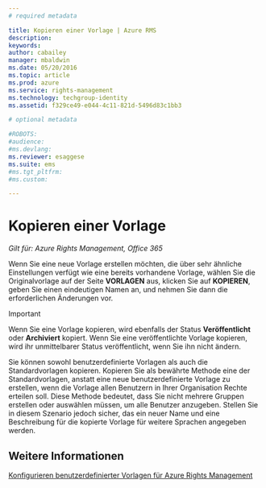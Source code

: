 ```yaml
---
# required metadata

title: Kopieren einer Vorlage | Azure RMS
description:
keywords:
author: cabailey
manager: mbaldwin
ms.date: 05/20/2016
ms.topic: article
ms.prod: azure
ms.service: rights-management
ms.technology: techgroup-identity
ms.assetid: f329ce49-e044-4c11-821d-5496d83c1bb3

# optional metadata

#ROBOTS:
#audience:
#ms.devlang:
ms.reviewer: esaggese
ms.suite: ems
#ms.tgt_pltfrm:
#ms.custom:

---
```



# Kopieren einer Vorlage

*Gilt für: Azure Rights Management, Office 365*

Wenn Sie eine neue Vorlage erstellen möchten, die über sehr ähnliche Einstellungen verfügt wie eine bereits vorhandene Vorlage, wählen Sie die Originalvorlage auf der Seite **VORLAGEN** aus, klicken Sie auf **KOPIEREN**, geben Sie einen eindeutigen Namen an, und nehmen Sie dann die erforderlichen Änderungen vor.

> [!IMPORTANT]
> Wenn Sie eine Vorlage kopieren, wird ebenfalls der Status **Veröffentlicht** oder **Archiviert** kopiert. Wenn Sie eine veröffentlichte Vorlage kopieren, wird ihr unmittelbarer Status veröffentlicht, wenn Sie ihn nicht ändern.

Sie können sowohl benutzerdefinierte Vorlagen als auch die Standardvorlagen kopieren. Kopieren Sie als bewährte Methode eine der Standardvorlagen, anstatt eine neue benutzerdefinierte Vorlage zu erstellen, wenn die Vorlage allen Benutzern in Ihrer Organisation Rechte erteilen soll. Diese Methode bedeutet, dass Sie nicht mehrere Gruppen erstellen oder auswählen müssen, um alle Benutzer anzugeben. Stellen Sie in diesem Szenario jedoch sicher, das ein neuer Name und eine Beschreibung für die kopierte Vorlage für weitere Sprachen angegeben werden.



## Weitere Informationen
[Konfigurieren benutzerdefinierter Vorlagen für Azure Rights Management](configure-custom-templates.md)

<!--HONumber=May16_HO3-->


